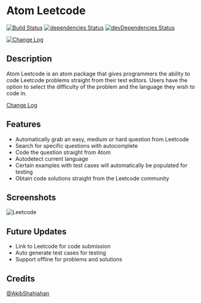# Atom Leetcode

[![Build Status](https://travis-ci.org/Richard-Dang/AtomLeetCode.svg?branch=master)](https://travis-ci.org/Richard-Dang/AtomLeetCode)
[![dependencies Status](https://david-dm.org/Richard-Dang/AtomLeetCode/status.svg)](https://david-dm.org/Richard-Dang/AtomLeetCode)
[![devDependencies Status](https://david-dm.org/Richard-Dang/AtomLeetCode/dev-status.svg)](https://david-dm.org/Richard-Dang/AtomLeetCode?type=dev)

[![Change Log](http://forthebadge.com/images/badges/built-with-love.svg)](https://atom.io/packages/leetcode)


## Description

Atom Leetcode is an atom package that gives programmers the ability to code Leetcode problems straight from their text editors. Users have the option to select the difficulty of the problem and the language they wish to code in.

[Change Log](https://github.com/Richard-Dang/AtomLeetCode/blob/master/CHANGELOG.md)


## Features

- Automatically grab an easy, medium or hard question from Leetcode
- Search for specific questions with autocomplete
- Code the question straight from Atom
- Autodetect current language
- Certain examples with test cases will automatically be populated for testing
- Obtain code solutions straight from the Leetcode community

## Screenshots

![Leetcode](http://richarddang.com/images/portfolio/atom-leetcode.gif)


## Future Updates

- Link to Leetcode for code submission
- Auto generate test cases for testing
- Support offline for problems and solutions

## Credits

[@AkibShahjahan](https://github.com/AkibShahjahan)
